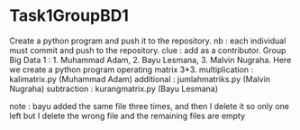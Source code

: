 # Task1GroupBD1
Create a python program and push it to the repository.
nb : each individual must commit and push to the repository.
clue : add as a contributor.
Group Big Data 1 : 1. Muhammad Adam, 2. Bayu Lesmana, 3. Malvin Nugraha.
Here we create a python program operating matrix 3*3.
multiplication : kalimatrix.py (Muhammad Adam)
additional : jumlahmatriks.py (Malvin Nugraha)
subtraction : kurangmatrix.py (Bayu Lesmana)

note : bayu added the same file three times, and then I delete it so only one left but I delete the wrong file and the remaining files are empty

